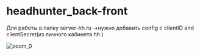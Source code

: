 # headhunter_back-front

Для работы в папку server-hh.ru ->нужно добавить config c clientID and clientSecret(из личного кабинета hh )

![zoom_0](https://user-images.githubusercontent.com/46635218/88360984-3d873300-cd80-11ea-9aef-cb4d6bfc2036.gif)

